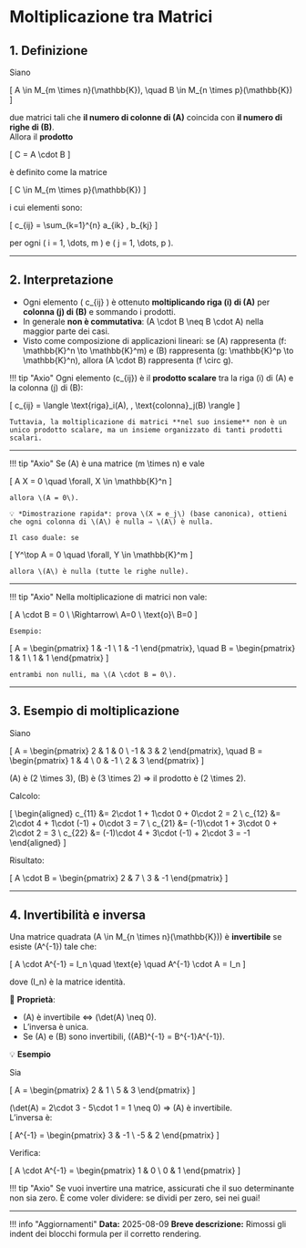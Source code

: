 # Moltiplicazione tra Matrici

## 1. Definizione
Siano  

\[
A \in M_{m \times n}(\mathbb{K}), \quad B \in M_{n \times p}(\mathbb{K})
\]

due matrici tali che **il numero di colonne di \(A\)** coincida con **il numero di righe di \(B\)**.  
Allora il **prodotto**  

\[
C = A \cdot B
\]

è definito come la matrice  

\[
C \in M_{m \times p}(\mathbb{K})
\]

i cui elementi sono:

\[
c_{ij} = \sum_{k=1}^{n} a_{ik} \, b_{kj}
\]

per ogni \( i = 1, \dots, m \) e \( j = 1, \dots, p \).

---

## 2. Interpretazione

- Ogni elemento \( c_{ij} \) è ottenuto **moltiplicando riga \(i\) di \(A\)** per **colonna \(j\) di \(B\)** e sommando i prodotti.
- In generale **non è commutativa**: \(A \cdot B \neq B \cdot A\) nella maggior parte dei casi.
- Visto come composizione di applicazioni lineari: se \(A\) rappresenta \(f: \mathbb{K}^n \to \mathbb{K}^m\) e \(B\) rappresenta \(g: \mathbb{K}^p \to \mathbb{K}^n\), allora \(A \cdot B\) rappresenta \(f \circ g\).

!!! tip "Axio"
    Ogni elemento \(c_{ij}\) è il **prodotto scalare** tra la riga \(i\) di \(A\) e la colonna \(j\) di \(B\):

\[
    c_{ij} = \langle \text{riga}_i(A), \, \text{colonna}_j(B) \rangle
\]

    Tuttavia, la moltiplicazione di matrici **nel suo insieme** non è un unico prodotto scalare, ma un insieme organizzato di tanti prodotti scalari.

---

!!! tip "Axio"
    Se \(A\) è una matrice \(m \times n\) e vale

\[
    A X = 0 \quad \forall\, X \in \mathbb{K}^n
\]

    allora \(A = 0\).

    💡 *Dimostrazione rapida*: prova \(X = e_j\) (base canonica), ottieni che ogni colonna di \(A\) è nulla ⇒ \(A\) è nulla.

    Il caso duale: se

\[
    Y^\top A = 0 \quad \forall\, Y \in \mathbb{K}^m
\]

    allora \(A\) è nulla (tutte le righe nulle).

---

!!! tip "Axio"
    Nella moltiplicazione di matrici non vale:

\[
    A \cdot B = 0 \ \Rightarrow\ A=0 \ \text{o}\ B=0
\]

    Esempio:

\[
    A =
    \begin{pmatrix}
    1 & -1 \\
    1 & -1
    \end{pmatrix},
    \quad
    B =
    \begin{pmatrix}
    1 & 1 \\
    1 & 1
    \end{pmatrix}
\]

    entrambi non nulli, ma \(A \cdot B = 0\).

---

## 3. Esempio di moltiplicazione

Siano  

\[
A =
\begin{pmatrix}
2 & 1 & 0 \\
-1 & 3 & 2
\end{pmatrix},
\quad
B =
\begin{pmatrix}
1 & 4 \\
0 & -1 \\
2 & 3
\end{pmatrix}
\]

\(A\) è \(2 \times 3\), \(B\) è \(3 \times 2\) ⇒ il prodotto è \(2 \times 2\).

Calcolo:

\[
\begin{aligned}
 c_{11} &= 2\cdot 1 + 1\cdot 0 + 0\cdot 2 = 2 \\
 c_{12} &= 2\cdot 4 + 1\cdot (-1) + 0\cdot 3 = 7 \\
 c_{21} &= (-1)\cdot 1 + 3\cdot 0 + 2\cdot 2 = 3 \\
 c_{22} &= (-1)\cdot 4 + 3\cdot (-1) + 2\cdot 3 = -1
\end{aligned}
\]

Risultato:

\[
A \cdot B =
\begin{pmatrix}
2 & 7 \\
3 & -1
\end{pmatrix}
\]

---

## 4. Invertibilità e inversa

Una matrice quadrata \(A \in M_{n \times n}(\mathbb{K})\) è **invertibile** se esiste \(A^{-1}\) tale che:

\[
A \cdot A^{-1} = I_n \quad \text{e} \quad A^{-1} \cdot A = I_n
\]

dove \(I_n\) è la matrice identità.

📌 **Proprietà**:
- \(A\) è invertibile ⇔ \(\det(A) \neq 0\).
- L’inversa è unica.
- Se \(A\) e \(B\) sono invertibili, \((AB)^{-1} = B^{-1}A^{-1}\).

💡 **Esempio**

Sia  

\[
A =
\begin{pmatrix}
2 & 1 \\
5 & 3
\end{pmatrix}
\]

\(\det(A) = 2\cdot 3 - 5\cdot 1 = 1 \neq 0\) ⇒ \(A\) è invertibile.  
L’inversa è:

\[
A^{-1} =
\begin{pmatrix}
3 & -1 \\
-5 & 2
\end{pmatrix}
\]

Verifica:

\[
A \cdot A^{-1} =
\begin{pmatrix}
1 & 0 \\
0 & 1
\end{pmatrix}
\]

!!! tip "Axio"
    Se vuoi invertire una matrice, assicurati che il suo determinante non sia zero. È come voler dividere: se dividi per zero, sei nei guai!

---

!!! info "Aggiornamenti"
    **Data:** 2025-08-09
    **Breve descrizione:** Rimossi gli indent dei blocchi formula per il corretto rendering.

